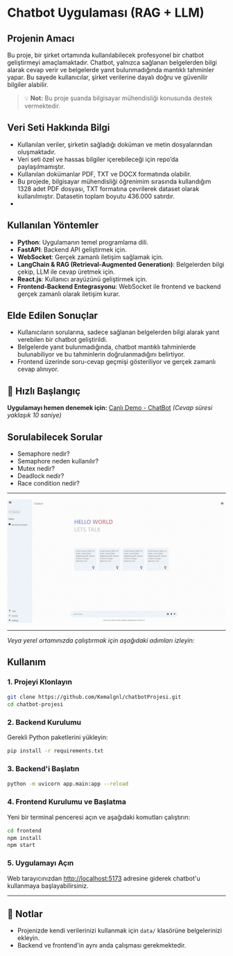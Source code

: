 # Chatbot Uygulaması (RAG + LLM)

## Projenin Amacı
Bu proje, bir şirket ortamında kullanılabilecek profesyonel bir chatbot geliştirmeyi amaçlamaktadır. Chatbot, yalnızca sağlanan belgelerden bilgi alarak cevap verir ve belgelerde yanıt bulunmadığında mantıklı tahminler yapar. Bu sayede kullanıcılar, şirket verilerine dayalı doğru ve güvenilir bilgiler alabilir.

> 💡 **Not:** Bu proje şuanda bilgisayar mühendisliği konusunda destek vermektedir.

## Veri Seti Hakkında Bilgi
- Kullanılan veriler, şirketin sağladığı doküman ve metin dosyalarından oluşmaktadır.
- Veri seti özel ve hassas bilgiler içerebileceği için repo’da paylaşılmamıştır.
- Kullanılan dokümanlar PDF, TXT ve DOCX formatında olabilir.
- Bu projede, bilgisayar mühendisliği öğrenimim sırasında kullandığım 1328 adet PDF dosyası, TXT formatına çevrilerek dataset olarak kullanılmıştır. Datasetin toplam boyutu 436.000 satırdır.
- 
## Kullanılan Yöntemler
- **Python**: Uygulamanın temel programlama dili.
- **FastAPI**: Backend API geliştirmek için.
- **WebSocket**: Gerçek zamanlı iletişim sağlamak için.
- **LangChain & RAG (Retrieval-Augmented Generation)**: Belgelerden bilgi çekip, LLM ile cevap üretmek için.
- **React.js**: Kullanıcı arayüzünü geliştirmek için.
- **Frontend-Backend Entegrasyonu**: WebSocket ile frontend ve backend gerçek zamanlı olarak iletişim kurar.

## Elde Edilen Sonuçlar
- Kullanıcıların sorularına, sadece sağlanan belgelerden bilgi alarak yanıt verebilen bir chatbot geliştirildi.
- Belgelerde yanıt bulunmadığında, chatbot mantıklı tahminlerde bulunabiliyor ve bu tahminlerin doğrulanmadığını belirtiyor.
- Frontend üzerinde soru-cevap geçmişi gösteriliyor ve gerçek zamanlı cevap alınıyor.

## 🚀 Hızlı Başlangıç

**Uygulamayı hemen denemek için:** [Canlı Demo - ChatBot](https://68f8ef5c949563989477451e--bespoke-pavlova-a1e252.netlify.app/)
*(Cevap süresi yaklaşık 10 saniye)*

## Sorulabilecek Sorular

- Semaphore nedir?
- Semaphore neden kullanılır?
- Mutex nedir?
- Deadlock nedir?
- Race condition nedir?

---

![proje](https://github.com/Kemalgnl/chatbotProjesi/blob/main/proje.gif?raw=true)

---

*Veya yerel ortamınızda çalıştırmak için aşağıdaki adımları izleyin:*

## Kullanım

### 1. Projeyi Klonlayın
```bash
git clone https://github.com/Kemalgnl/chatbotProjesi.git
cd chatbot-projesi
```

### 2. Backend Kurulumu
Gerekli Python paketlerini yükleyin:
```bash
pip install -r requirements.txt
```

### 3. Backend'i Başlatın
```bash
python -m uvicorn app.main:app --reload
```

### 4. Frontend Kurulumu ve Başlatma
Yeni bir terminal penceresi açın ve aşağıdaki komutları çalıştırın:
```bash
cd frontend
npm install
npm start
```

### 5. Uygulamayı Açın
Web tarayıcınızdan [http://localhost:5173](http://localhost:5173) adresine giderek chatbot'u kullanmaya başlayabilirsiniz.

---

## 📝 Notlar
- Projenizde kendi verilerinizi kullanmak için `data/` klasörüne belgelerinizi ekleyin.
- Backend ve frontend'in aynı anda çalışması gerekmektedir.
